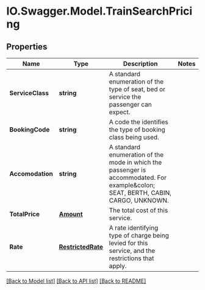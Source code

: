 # IO.Swagger.Model.TrainSearchPricing
## Properties

Name | Type | Description | Notes
------------ | ------------- | ------------- | -------------
**ServiceClass** | **string** | A standard enumeration of the type of seat, bed or service the passenger can expect. | 
**BookingCode** | **string** | A code the identifies the type of booking class being used. | 
**Accomodation** | **string** | A standard enumeration of the mode in which the passenger is accommodated. For example&amp;colon; SEAT, BERTH, CABIN, CARGO, UNKNOWN. | 
**TotalPrice** | [**Amount**](Amount.md) | The total cost of this service. | 
**Rate** | [**RestrictedRate**](RestrictedRate.md) | A rate identifying type of charge being levied for this service, and the restrictions that apply. | 

[[Back to Model list]](../README.md#documentation-for-models) [[Back to API list]](../README.md#documentation-for-api-endpoints) [[Back to README]](../README.md)

